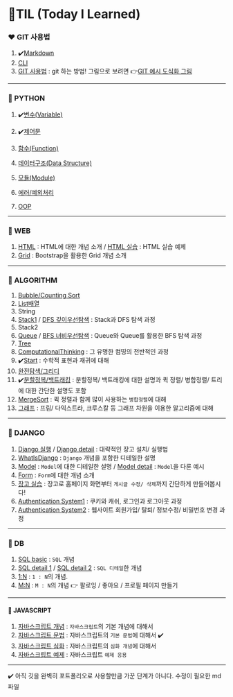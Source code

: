 <h1>🌱TIL (Today I Learned)</h1>

### ❤ GIT 사용법

1. ✔️[Markdown](startcamp/마크다운md)
2. [CLI](startcamp/CLI.md)
3. [GIT 사용법](startcamp/Git.md) : git 하는 방법! 그림으로 보려면 👉[GIT 예시 도식화 그림](startcamp/git예시.md)

-----

### 🧡 PYTHON

1. ✔️[변수(Variable)](Python/변수(Variable).md)

2. ✔️[제어문](Python/제어문(조건문,반복문).md)
3. [함수(Function)](Python/함수(function).md)
4. [데이터구조(Data Structure)](Python/데이터구조(DataStructure).md)
5. [모듈(Module)](Python/모듈(Module).md)
6. [에러/예외처리](Python/에러,예외처리(Error,ExceptionHandling).md)
7. [OOP](Python/OOP.md)

-----

### 💛 WEB

1. [HTML](Web/HTML.md) : HTML에 대한 개념 소개 / [HTML 실습](Web/HTML+.md) : HTML 실습 예제
3. [Grid](Web/grid.md) : Bootstrap을 활용한 Grid 개념 소개

----

### 💚 ALGORITHM

1. [Bubble/Counting Sort](Algorithm/Bubble,Counting_sort.md)
2. [List배열](Algorithm/List.md)
3. String
4. [Stack1](Algorithm/Stack1.md) / [DFS 깊이우선탐색](Algorithm/DFS.md) : Stack과 DFS 탐색 과정
5. Stack2
6. [Queue](Algorithm/Queue.md) / [BFS 너비우선탐색](Algorithm/BFS.md) : Queue와 Queue를 활용한 BFS 탐색 과정
7. [Tree](Algorithm/Tree.md)
8. [ComputationalThinking](Algorithm/ComputationalThinking.md) : 그 유명한 컴띵의 전반적인 과정
9. ✔️[Start](Algorithm/Start.md) : 수학적 표현과 재귀에 대해
10. [완전탐색/그리디](Algorithm/완전탐색.md)
11. ✔️[분할정복/백트래킹](Algorithm/분할정복,백트래킹.md) : 분할정복/ 백트래킹에 대한 설명과 퀵 정렬/ 병합정렬/ 트리에 대한 간단한 설명도 포함
12. [MergeSort](Algorithm/병합정렬.md) : 퀵 정렬과 함께 많이 사용하는 `병합정렬`에 대해
3. [그래프](Algorithm/그래프.md) : 프림/ 다익스트라, 크루스칼 등 그래프 차원을 이용한 알고리즘에 대해

---

### 💙 DJANGO

1. [Django 실행](Django/Django.md) / [Django detail](Django/Djangodetail.md) : 대략적인 장고 설치/ 실행법
2. [WhatIsDjango](Django/WhatIsDjango.md) : `Django` 개념을 포함한 디테일한 설명
3. [Model](Django/Model.md) : `Model`에 대한 디테일한 설명 / [Model detail](Django/Modeldetail.md) : `Model`을 다룬 예시
3. [Form](Django/DjangoForms.md) : `Form`에 대한 개념 소개
3. [장고 실습](Django/Prof.CRUD.md) : 장고로 홈페이지 화면부터 `게시글 수정/ 삭제`까지 간단하게 만들어봅시다!
3. [Authentication System1](Django/AuthenticationSystem1.md) : 쿠키와 캐쉬, 로그인과 로그아웃 과정
3. [Authentication System2](Django/AuthenticationSystem2.md) : 웹사이트 회원가입/ 탈퇴/ 정보수정/ 비밀번호 변경 과정

----

### 💜 DB

1. [SQL basic](DB/SQL.md) : `SQL` 개념
2. [SQL detail 1](DB/SQL__5.md) / [SQL detail 2](DB/SQL__6.md) : `SQL 디테일`한 개념
2. [1:N](DB/1N.md) : `1 : N`의 개념. 
2. [M:N](DB/MN.md) : `M : N`의 개념 👉 팔로잉 / 좋아요 / 프로필 페이지 만들기

-----

#### 🖤 JAVASCRIPT

1. [자바스크립트 개념](JavaScript/JavaScript.md) : `자바스크립트`의 기본 개념에 대해서
1. [자바스크립트 문법](JavaScript/JavaScriptFunction.md) : 자바스크립트의 `기본 문법`에 대해서 ✔️ 
1. [자바스크립트 심화](JavaScript/JavaScriptDetail.md) : 자바스크립트의 `심화 개념`에 대해서
1. [자바스크립트 예제](JavaScript/JavaScript예제.md) : 자바스크립트 `예제 응용` 

----

✔️ 아직 깃을 완벽히 포트폴리오로 사용할만큼 가꾼 단계가 아니다. 수정이 필요한 md 파일
